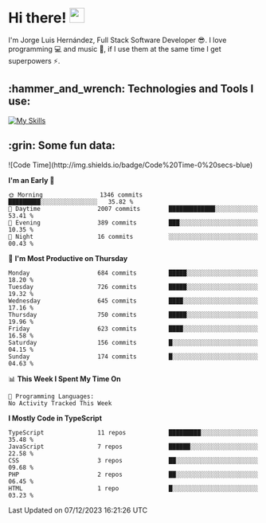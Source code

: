 <h1 align="left">
 <abc>
  <br>Hi there! <img src="https://user-images.githubusercontent.com/42378118/110234147-e3259600-7f4e-11eb-95be-0c4047144dea.gif" width="30"><br>
 </abc>
</h1>

I'm Jorge Luis Hernández, Full Stack Software Developer :sunglasses:. I love programming :computer: and music :musical_score:, if I use them at the same time I get superpowers :zap:. 


<h2 align="left">:hammer_and_wrench: Technologies and Tools I use:</h2>

[![My Skills](https://skillicons.dev/icons?i=js,ts,html,css,py,vue,react,next,nest,postgres,mysql)](https://skillicons.dev)

<h2 align="left">:grin: Some fun data:</h2>
<!--START_SECTION:waka-->
![Code Time](http://img.shields.io/badge/Code%20Time-0%20secs-blue)

**I'm an Early 🐤** 

```text
🌞 Morning                1346 commits        █████████░░░░░░░░░░░░░░░░   35.82 % 
🌆 Daytime                2007 commits        █████████████░░░░░░░░░░░░   53.41 % 
🌃 Evening                389 commits         ███░░░░░░░░░░░░░░░░░░░░░░   10.35 % 
🌙 Night                  16 commits          ░░░░░░░░░░░░░░░░░░░░░░░░░   00.43 % 
```
📅 **I'm Most Productive on Thursday** 

```text
Monday                   684 commits         █████░░░░░░░░░░░░░░░░░░░░   18.20 % 
Tuesday                  726 commits         █████░░░░░░░░░░░░░░░░░░░░   19.32 % 
Wednesday                645 commits         ████░░░░░░░░░░░░░░░░░░░░░   17.16 % 
Thursday                 750 commits         █████░░░░░░░░░░░░░░░░░░░░   19.96 % 
Friday                   623 commits         ████░░░░░░░░░░░░░░░░░░░░░   16.58 % 
Saturday                 156 commits         █░░░░░░░░░░░░░░░░░░░░░░░░   04.15 % 
Sunday                   174 commits         █░░░░░░░░░░░░░░░░░░░░░░░░   04.63 % 
```


📊 **This Week I Spent My Time On** 

```text
💬 Programming Languages: 
No Activity Tracked This Week
```

**I Mostly Code in TypeScript** 

```text
TypeScript               11 repos            █████████░░░░░░░░░░░░░░░░   35.48 % 
JavaScript               7 repos             ██████░░░░░░░░░░░░░░░░░░░   22.58 % 
CSS                      3 repos             ██░░░░░░░░░░░░░░░░░░░░░░░   09.68 % 
PHP                      2 repos             ██░░░░░░░░░░░░░░░░░░░░░░░   06.45 % 
HTML                     1 repo              █░░░░░░░░░░░░░░░░░░░░░░░░   03.23 % 
```




 Last Updated on 07/12/2023 16:21:26 UTC
<!--END_SECTION:waka-->
